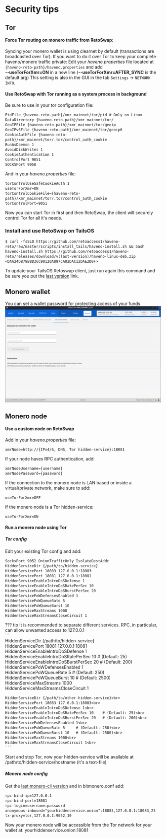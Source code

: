 # Security tips

## Tor

#### Force Tor routing on monero traffic from RetoSwap:

Syncing your monero wallet is using clearnet by default (transactions are broadcasted over Tor). If you want to do it over Tor to keep your complete haveno/monero traffic private:
Edit your *haveno.properties* file located at `{haveno-reto-path}/haveno.properties` and add<br>
**--useTorForXmr=ON** in a new line (**--useTorForXmr=AFTER_SYNC** is the default arg)
This setting is also in the GUI in the tab `Settings` -> `NETWORK INFO`.

#### Use RetoSwap with Tor running as a system process in background

Be sure to use in your tor configuration file:

```
PidFile {haveno-reto-path}/xmr_mainnet/tor/pid # Only on Linux
DataDirectory {haveno-reto-path}/xmr_mainnet/tor/
GeoIPFile {haveno-reto-path}/xmr_mainnet/tor/geoip
GeoIPv6File {haveno-reto-path}/xmr_mainnet/tor/geoip6
CookieAuthFile {haveno-reto-path}/xmr_mainnet/tor/.tor/control_auth_cookie
RunAsDaemon 1
AvoidDiskWrites 1
CookieAuthentication 1
ControlPort 9051
SOCKSPort 9050
```

And in your *haveno.properties* file:

```
torControlUseSafeCookieAuth 1
useTorForXmr=ON
torControlCookieFile={haveno-reto-path}/xmr_mainnet/tor/.tor/control_auth_cookie
torControlPort=9051
```

Now you can start Tor in first and then RetoSwap, the client will securely control Tor for all it's needs.

### Install and use RetoSwap on TailsOS

```
$ curl -fsSLO https://github.com/retoaccess1/haveno-reto/raw/master/scripts/install_tails/haveno-install.sh && bash haveno-install.sh https://github.com/retoaccess1/haveno-reto/releases/download/v(last-version)/haveno-linux-deb.zip <DAA24D878B8D36C90120A897CA02DAC12DAE2D0F>
```

To update your TailsOS Retoswap client, just run again this command and be sure you put the [last version](https://github.com/retoaccess1/haveno-reto/releases/latest) link.

## Monero wallet

You can set a wallet password for protecting access of your funds
![Image](../resources/img/haveno-ui/password_wallet.png)

## Monero node

#### Use a custom node on RetoSwap

Add in your *haveno.properties* file:
```
xmrNode=http://{IPv4/6, DNS, Tor hidden-service}:18081
```
If your node haves RPC authentication, add:
```
xmrNodeUsername={username}
xmrNodePassword={password}
```
If the connection to the monero node is LAN based or inside a virtual/private network, make sure to add:
```
useTorForXmr=OFF
```
If the monero node is a Tor hidden-service:
```
useTorForXmr=ON
```

#### Run a monero node using Tor

##### Tor config

Edit your existing Tor config and add:
```
SocksPort 9052 OnionTrafficOnly IsolateDestAddr
HiddenServiceDir {/path/to/hidden-service}
HiddenServicePort 18083 127.0.0.1:18083
HiddenServicePort 18081 127.0.0.1:18081
HiddenServiceEnableIntroDoSDefense 1
HiddenServiceEnableIntroDoSRatePerSec 10
HiddenServiceEnableIntroDoSBurstPerSec 20
HiddenServicePoWDefensesEnabled 1
HiddenServicePoWQueueRate 5
HiddenServicePoWQueueBurst 10
HiddenServiceMaxStreams 1000
HiddenServiceMaxStreamsCloseCircuit 1
```

??? tip
    It is recommended to separate different services.
    RPC, in particular, can allow unwanted access to 127.0.0.1<br>
    ```<br>
    HiddenServiceDir {/path/to/hidden-service}<br>
    HiddenServicePort 18081 127.0.0.1:18081<br>
    HiddenServiceEnableIntroDoSDefense 1<br>
    HiddenServiceEnableIntroDoSRatePerSec 10	# (Default: 25)<br>
    HiddenServiceEnableIntroDoSBurstPerSec 20	# (Default: 200)<br>
    HiddenServicePoWDefensesEnabled 1<br>
    HiddenServicePoWQueueRate 5		# (Default: 250)<br>
    HiddenServicePoWQueueBurst 10	# (Default: 2500)<br>
    HiddenServiceMaxStreams 1000<br>
    HiddenServiceMaxStreamsCloseCircuit 1<br>
    
    HiddenServiceDir {/path/to/other-hidden-service}<br>
    HiddenServicePort 18083 127.0.0.1:18083<br>
    HiddenServiceEnableIntroDoSDefense 1<br>
    HiddenServiceEnableIntroDoSRatePerSec 10	# (Default: 25)<br>
    HiddenServiceEnableIntroDoSBurstPerSec 20	# (Default: 200)<br>
    HiddenServicePoWDefensesEnabled 1<br>
    HiddenServicePoWQueueRate 5		# (Default: 250)<br>
    HiddenServicePoWQueueBurst 10	# (Default: 2500)<br>
    HiddenServiceMaxStreams 1000<br>
    HiddenServiceMaxStreamsCloseCircuit 1<br>
    ```

Start and stop Tor, now your hidden-service will be available at /path/to/hidden-service/hostname (it's a text-file)

##### Monero node config

Get the [last monero-cli version](https://www.getmonero.org/downloads/) and in bitmonero.conf add:
```
rpc-bind-ip=127.0.0.1
rpc-bind-port=18081
rpc-login=username:password
anonymous-inbound="yourhiddenservice.onion":18083,127.0.0.1:18083,25
tx-proxy=tor,127.0.0.1:9052,10
```
Now your monero node will be accessible from the Tor network for your wallet at: yourhiddenservice.onion:18081
